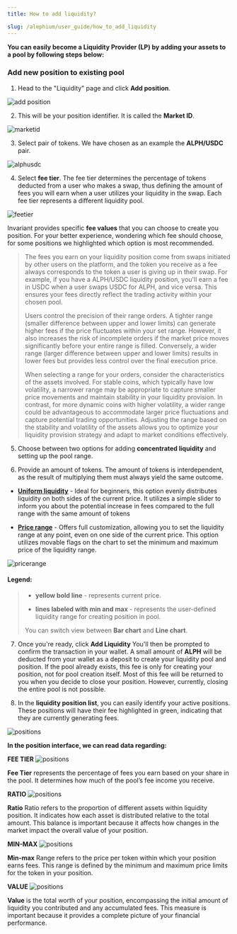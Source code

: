 ```yaml
---
title: How to add liquidity?

slug: /alephium/user_guide/how_to_add_liquidity
---
```


**You can easily become a Liquidity Provider (LP) by adding your assets to a pool by following steps below:**

### Add new position to existing pool

1. Head to the "Liquidity" page and click **Add position**.

![add position](/img/docs/app/a0/a0_addposition.png)

2. This will be your position identifier. It is called the **Market ID**.

![marketid](/img/docs/app/alph/alph_marketid.jpg)

3. Select pair of tokens. We have chosen as an example the **ALPH/USDC** pair.

![alphusdc](/img/docs/app/alph/alph_select_tokens.jpg)

4. Select **fee tier**. The fee tier determines the percentage of tokens deducted from a user who makes a swap, thus defining the amount of fees you will earn when a user utilizes your liquidity in the swap. Each fee tier represents a different liquidity pool.

![feetier](/img/docs/app/alph/alph_select_feetier.jpg)

Invariant provides specific **fee values** that you can choose to create you position. For your better experience, wondering which fee should choose, for some positions we highlighted which option is most recommended.

<blockquote>
The fees you earn on your liquidity position come from swaps initiated by other users on the platform, and the token you receive as a fee always corresponds to the token a user is giving up in their swap. For example, if you have a ALPH/USDC liquidity position, you'll earn a fee in USDC when a user swaps USDC for ALPH, and vice versa. This ensures your fees directly reflect the trading activity within your chosen pool.

Users control the precision of their range orders. A tighter range (smaller difference between upper and lower limits) can generate higher fees if the price fluctuates within your set range. However, it also increases the risk of incomplete orders if the market price moves significantly before your entire range is filled. Conversely, a wider range (larger difference between upper and lower limits) results in lower fees but provides less control over the final execution price.

When selecting a range for your orders, consider the characteristics of the assets involved. For stable coins, which typically have low volatility, a narrower range may be appropriate to capture smaller price movements and maintain stability in your liquidity provision. In contrast, for more dynamic coins with higher volatility, a wider range could be advantageous to accommodate larger price fluctuations and capture potential trading opportunities. Adjusting the range based on the stability and volatility of the assets allows you to optimize your liquidity provision strategy and adapt to market conditions effectively.

</blockquote>

5. Choose between two options for adding **concentrated liquidity** and setting up the pool range.

6. Provide an amount of tokens. The amount of tokens is interdependent, as the result of multiplying them must always yield the same outcome.

- [**Uniform liquidity**](/docs/uniform_concentration) - Ideal for beginners, this option evenly distributes liquidity on both sides of the current price. It utilizes a simple slider to inform you about the potential increase in fees compared to the full range with the same amount of tokens

- [**Price range**](/docs/price_range) - Offers full customization, allowing you to set the liquidity range at any point, even on one side of the current price. This option utilizes movable flags on the chart to set the minimum and maximum price of the liquidity range.

![pricerange](/img/docs/app/alph/alph_price_range.jpg)

#### Legend:

<blockquote>

- <b>yellow bold line</b> - represents current price.

- <b>lines labeled with min and max</b> - represents the user-defined liquidity range for creating position in pool.

You can switch view between <b>Bar chart</b> and <b>Line chart</b>.

</blockquote>

7. Once you're ready, click **Add Liquidity** You'll then be prompted to confirm the transaction in your wallet. A small amount of **ALPH** will be deducted from your wallet as a deposit to create your liquidity pool and position. If the pool already exists, this fee is only for creating your position, not for pool creation itself. Most of this fee will be returned to you when you decide to close your position. However, currently, closing the entire pool is not possible.

8. In the **liquidity position list**, you can easily identify your active positions. These positions will have their fee highlighted in green, indicating that they are currently generating fees.

![positions](/img/docs/app/alph/alph_positions_light.jpg)

**In the position interface, we can read data regarding:**

**FEE TIER**
![positions](/img/docs/app/alph/alph_position_fee.jpg)

**Fee Tier** represents the percentage of fees you earn based on your share in the pool. It determines how much of the pool’s fee income you receive.

**RATIO**
![positions](/img/docs/app/alph/alph_position_ratio.jpg)

**Ratio** Ratio refers to the proportion of different assets within liquidity position. It indicates how each asset is distributed relative to the total amount. This balance is important because it affects how changes in the market impact the overall value of your position.

**MIN-MAX**
![positions](/img/docs/app/alph/alph_position_minmax.jpg)

**Min-max** Range refers to the price per token within which your position earns fees. This range is defined by the minimum and maximum price limits for the token in your position.

**VALUE**
![positions](/img/docs/app/alph/alph_position_value.jpg)

**Value** is the total worth of your position, encompassing the initial amount of liquidity you contributed and any accumulated fees. This measure is important because it provides a complete picture of your financial performance.
